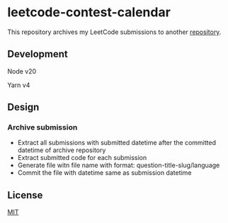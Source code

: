 # leetcode-contest-calendar

This repository archives my LeetCode submissions to another [repository](https://github.com/ZeroGazer/leetcode).

## Development

Node v20

Yarn v4

## Design

### Archive submission
* Extract all submissions with submitted datetime after the committed datetime of archive repository
* Extract submitted code for each submission
* Generate file witn file name with format: question-title-slug/language
* Commit the file with datetime same as submission datetime

## License

[MIT](https://choosealicense.com/licenses/mit/)
